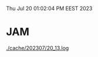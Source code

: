 Thu Jul 20 01:02:04 PM EEST 2023
# JAM
<a href='./cache/202307/20_13.log'>./cache/202307/20_13.log</a>

